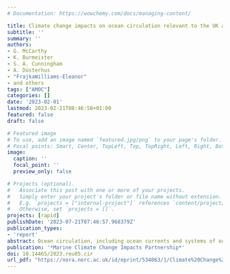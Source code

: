 ```yaml
---
# Documentation: https://wowchemy.com/docs/managing-content/

title: Climate change impacts on ocean circulation relevant to the UK and Ireland
subtitle: ''
summary: ''
authors:
- G. McCarthy
- K. Burmeister
- S. A. Cunningham
- A. Düsterhus
- "FrajkaWilliams-Eleanor"
- and others
tags: ["AMOC"]
categories: []
date: '2023-02-01'
lastmod: 2023-02-21T08:46:58+01:00
featured: false
draft: false

# Featured image
# To use, add an image named `featured.jpg/png` to your page's folder.
# Focal points: Smart, Center, TopLeft, Top, TopRight, Left, Right, BottomLeft, Bottom, BottomRight.
image:
  caption: ''
  focal_point: ''
  preview_only: false

# Projects (optional).
#   Associate this post with one or more of your projects.
#   Simply enter your project's folder or file name without extension.
#   E.g. `projects = ["internal-project"]` references `content/project/deep-learning/index.md`.
#   Otherwise, set `projects = []`.
projects: [rapid]
publishDate: '2023-07-21T07:46:57.968379Z'
publication_types:
- 'report'
abstract: Ocean circulation, including ocean currents and systems of ocean currents, such as ocean gyres and the meridional overturning circulation, play a key role in the climate system through the redistribution of heat, freshwater, carbon, and ecosystem-relevant quantities. Some of these systems of ocean currents are on a large spatial scale and of global climate relevance. For example, the basin-scale Atlantic Meridional Overturning Circulation (AMOC) plays an important role in the climate of north-west Europe (Bellomo et al., 2021; McCarthy et al., 2015). Other ocean circulation features are on a smaller spatial scale and still have an important climate relevance. For example, the regional-scale exchanges across the north-west European shelf are large and enable a disproportionately large carbon transport that plays an important role in the ocean’s sequestration of anthropogenic carbon (Legge et al., 2020). How these systems will change as the climate changes is a key focus of research.
publication: '*Marine Climate Change Impacts Partnership*'
doi: 10.14465/2023.reu05.cir
url_pdf: "https://nora.nerc.ac.uk/id/eprint/534063/1/Climate%20Change%20Impacts%20on%20Ocean%20Circulation%20Relevant%20to%20the%20UK%20and%20Ireland.pdf"
---
```

